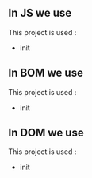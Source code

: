 <!-- ## In main

This project is used :

-   unsplash.com

## In CSS we use

This project is used :

-   dark overlay -->

## In JS we use

This project is used :

-   init

## In BOM we use

This project is used :

-   init

## In DOM we use

This project is used :

-   init